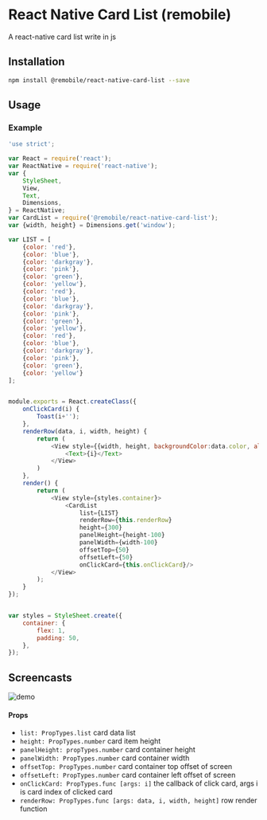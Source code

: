 # React Native Card List (remobile)
A react-native card list write in js

## Installation
```sh
npm install @remobile/react-native-card-list --save
```

## Usage

### Example
```js
'use strict';

var React = require('react');
var ReactNative = require('react-native');
var {
    StyleSheet,
    View,
    Text,
    Dimensions,
} = ReactNative;
var CardList = require('@remobile/react-native-card-list');
var {width, height} = Dimensions.get('window');

var LIST = [
    {color: 'red'},
    {color: 'blue'},
    {color: 'darkgray'},
    {color: 'pink'},
    {color: 'green'},
    {color: 'yellow'},
    {color: 'red'},
    {color: 'blue'},
    {color: 'darkgray'},
    {color: 'pink'},
    {color: 'green'},
    {color: 'yellow'},
    {color: 'red'},
    {color: 'blue'},
    {color: 'darkgray'},
    {color: 'pink'},
    {color: 'green'},
    {color: 'yellow'}
];


module.exports = React.createClass({
    onClickCard(i) {
        Toast(i+'');
    },
    renderRow(data, i, width, height) {
        return (
            <View style={{width, height, backgroundColor:data.color, alignItems:'center'}}>
                <Text>{i}</Text>
            </View>
        )
    },
    render() {
        return (
            <View style={styles.container}>
                <CardList
                    list={LIST}
                    renderRow={this.renderRow}
                    height={300}
                    panelHeight={height-100}
                    panelWidth={width-100}
                    offsetTop={50}
                    offsetLeft={50}
                    onClickCard={this.onClickCard}/>
            </View>
        );
    }
});


var styles = StyleSheet.create({
    container: {
        flex: 1,
        padding: 50,
    },
});
```

## Screencasts

![demo](https://github.com/remobile/react-native-card-list/blob/master/screencasts/demo.gif)

#### Props
- `list: PropTypes.list` card data list
- `height: PropTypes.number` card item height
- `panelHeight: propTypes.number` card container height
- `panelWidth: PropTypes.number` card container width
- `offsetTop: PropTypes.number` card container top offset of screen
- `offsetLeft: PropTypes.number` card container left offset of screen
- `onClickCard: PropTypes.func [args: i]` the callback of click card, args i is card index of clicked card
- `renderRow: PropTypes.func [args: data, i, width, height]` row render function
